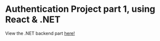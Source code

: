 # Authentication Project part 1, using React & .NET

View the .NET backend part [here!](https://github.com/OsvarK/AuthProject-Part2-DOTNET)
